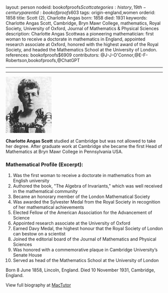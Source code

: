 layout: person
nodeid: bookofproofs$Scott
categories: history,19th-century
parentid: bookofproofs$603
tags: origin-england,women
orderid: 1858
title: Scott (2), Charlotte Angas
born: 1858
died: 1931
keywords: Charlotte Angas Scott, Cambridge, Bryn Mawr College, mathematics, Royal Society, University of Oxford, Journal of Mathematics & Physical Sciences
description: Charlotte Angas Scottwas a pioneering mathematician: first woman to receive a doctorate in mathematics in England, appointed research associate at Oxford, honored with the highest award of the Royal Society, and headed the Mathematics School at the University of London.
references: bookofproofs$6909
contributors: @J-J-O'Connor,@E-F-Robertson,bookofproofs,@ChatGPT

---



---

![Scott.jpg](https://github.com/bookofproofs/bookofproofs.github.io/blob/main/_sources/_assets/images/portraits/Scott.jpg?raw=true)

**Charlotte Angas Scott** studied at Cambridge but was not allowed to take her degree. After graduate work at Cambridge she became the first Head of Mathematics at Bryn Mawr College in Pennsylvania USA.

### Mathematical Profile (Excerpt):
1. Was the first woman to receive a doctorate in mathematics from an English university 
2. Authored the book, "The Algebra of Invariants," which was well received in the mathematical community 
3. Became an honorary member of the London Mathematical Society 
4. Was awarded the Sylvester Medal from the Royal Society in recognition of her mathematical achievements 
5. Elected Fellow of the American Association for the Advancement of Science 
6. Appointed research associate at the University of Oxford 
7. Earned Davy Medal, the highest honour that the Royal Society of London can bestow on a scientist 
8. Joined the editorial board of the Journal of Mathematics and Physical Sciences 
9. Was honored with a commemorative plaque in Cambridge University’s Senate House 
10. Served as head of the Mathematics School at the University of London

Born 8 June 1858, Lincoln, England. Died 10 November 1931, Cambridge, England.

View full biography at [MacTutor](https://mathshistory.st-andrews.ac.uk/Biographies/Scott/)
